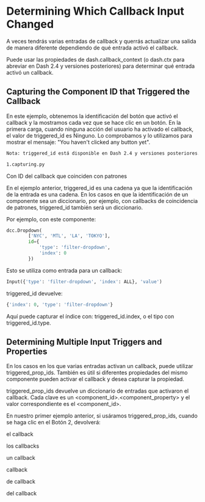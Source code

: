 # Determining Which Callback Input Changed

A veces tendrás varias entradas de callback y querrás actualizar una salida de manera diferente dependiendo de qué entrada activó el callback.

Puede usar las propiedades de dash.callback_context (o dash.ctx para abreviar en Dash 2.4 y versiones posteriores) para determinar qué entrada activó un callback.

## Capturing the Component ID that Triggered the Callback

En este ejemplo, obtenemos la identificación del botón que activó el callback y la mostramos cada vez que se hace clic en un botón. En la primera carga, cuando ninguna acción del usuario ha activado el callback, el valor de triggered_id es Ninguno. Lo comprobamos y lo utilizamos para mostrar el mensaje: "You haven't clicked any button yet".

```bash
Nota: triggered_id está disponible en Dash 2.4 y versiones posteriores. En versiones anteriores de Dash, puedes obtener la identificación activada con dash.callback_context.triggered[0]['prop_id'].split('.')[0]
```

```bash
1.capturing.py
```

Con ID del callback que coinciden con patrones

En el ejemplo anterior, triggered_id es una cadena ya que la identificación de la entrada es una cadena. En los casos en que la identificación de un componente sea un diccionario, por ejemplo, con callbacks de coincidencia de patrones, triggered_id también será un diccionario.

Por ejemplo, con este componente:

```python
dcc.Dropdown(
        ['NYC', 'MTL', 'LA', 'TOKYO'],
        id={
            'type': 'filter-dropdown',
            'index': 0
        })
```

Esto se utiliza como entrada para un callback:

```python
Input({'type': 'filter-dropdown', 'index': ALL}, 'value')
```

triggered_id devuelve:

```python
{'index': 0, 'type': 'filter-dropdown'}
```

Aquí puede capturar el índice con: triggered_id.index, o el tipo con triggered_id.type.

## Determining Multiple Input Triggers and Properties

En los casos en los que varias entradas activan un callback, puede utilizar triggered_prop_ids. También es útil si diferentes propiedades del mismo componente pueden activar el callback y desea capturar la propiedad.

triggered_prop_ids devuelve un diccionario de entradas que activaron el callback. Cada clave es un <component_id>.<component_property> y el valor correspondiente es el <component_id>.

En nuestro primer ejemplo anterior, si usáramos triggered_prop_ids, cuando se haga clic en el Botón 2, devolverá:










el callback

los callbacks

un callback

callback

de callback

del callback



